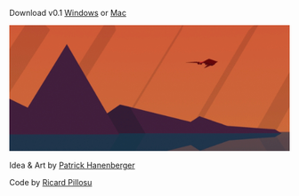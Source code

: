 Download v0.1 [Windows](https://github.com/d0n3val/ASTRO/releases/tag/v0.1) or [Mac](https://github.com/d0n3val/ASTRO/releases/tag/v0.1osx)

![ASTRO](astro_sideshooter.gif)

Idea & Art by [Patrick Hanenberger](http://www.patrickhanenberger.com/)

Code by [Ricard Pillosu](https://github.com/d0n3val/)
